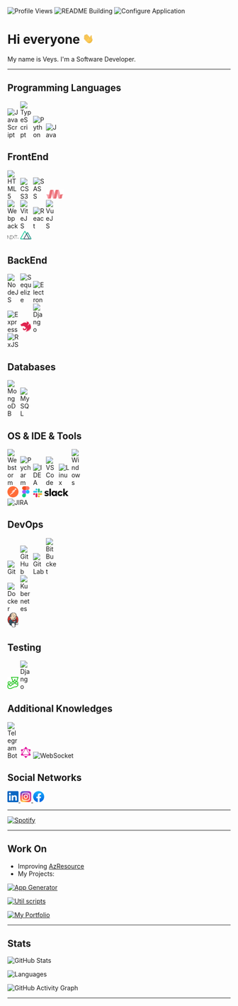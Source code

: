 ![Profile Views](https://komarev.com/ghpvc/?username=MDReal32&color=0e75b6&style=plastic)
![README Building](https://github.com/MDReal32/MDReal32/actions/workflows/update-readme.yml/badge.svg?branch=master)
![Configure Application](https://github.com/MDReal32/MDReal32/actions/workflows/configuration.yml/badge.svg?branch=master)

# Hi everyone <img src="https://raw.githubusercontent.com/MDReal32/MDReal32/master/assets/hi.gif" alt="Hello :)" width="25" />

My name is Veys. I'm a Software Developer.

---

## Programming Languages

<p>
  <img src="https://icongr.am/devicon/javascript-original.svg?size=25&color=aabbcc" style="display: inline-block" alt="JavaScript" width="25" title="JavaScript" />
  <img src="https://icongr.am/devicon/typescript-original.svg?size=25&color=aabbcc" style="display: inline-block" alt="TypeScript" width="25" title="TypeScript" />
  <img src="https://icongr.am/devicon/python-original.svg?size=25&color=aabbcc" style="display: inline-block" alt="Python" width="25" title="Python" />
  <img src="https://icongr.am/devicon/java-original.svg?size=25&color=aabbcc" style="display: inline-block" alt="Java" width="25" title="Java" />
</p>

## FrontEnd

<p>
  <img src="https://icongr.am/devicon/html5-original.svg?size=25&color=aabbcc" style="display: inline-block" alt="HTML5" width="25" title="HTML5" />
  <img src="https://icongr.am/devicon/css3-original.svg?size=25&color=aabbcc" style="display: inline-block" alt="CSS3" width="25" title="CSS3" />
  <img src="https://icongr.am/devicon/sass-original.svg?size=25&color=aabbcc" style="display: inline-block" alt="SASS" width="25" title="SASS" />
  <img src="https://raw.githubusercontent.com/MDReal32/MDReal32/master/assets/materializecss.svg" style="display: inline-block" alt="MaterializeCSS" width="40" title="MaterializeCSS" />
  <br />
  <img src="https://icongr.am/devicon/webpack-original.svg?size=25&color=aabbcc" style="display: inline-block" alt="Webpack" width="25" title="Webpack" />
  <img src="https://vitejs.dev/logo.svg" style="display: inline-block" alt="ViteJS" width="25" title="ViteJS" />
  <img src="https://icongr.am/devicon/react-original.svg?size=25&color=aabbcc" style="display: inline-block" alt="React" width="25" title="React" />
  <img src="https://icongr.am/devicon/vuejs-original.svg?size=25&color=aabbcc" style="display: inline-block" alt="VueJS" width="25" title="VueJS" />
  <br />
  <img src="https://raw.githubusercontent.com/MDReal32/MDReal32/master/assets/nextjs.svg" style="display: inline-block" alt="NextJS" width="25" title="NextJS" />
  <img src="https://raw.githubusercontent.com/MDReal32/MDReal32/master/assets/nuxtjs.svg" style="display: inline-block" alt="NuxtJS" width="25" title="NuxtJS" />
</p>

## BackEnd

<p>
  <img src="https://icongr.am/devicon/nodejs-original.svg?size=25&color=aabbcc" style="display: inline-block" alt="NodeJS" width="25" title="NodeJS" />
  <img src="https://icongr.am/devicon/sequelize-original.svg?size=25&color=aabbcc" style="display: inline-block" alt="Sequelize" width="25" title="Sequelize" />
  <img src="https://icongr.am/devicon/electron-original.svg?size=25&color=aabbcc" style="display: inline-block" alt="Electron" width="25" title="Electron" />
  <br />
  <img src="https://icongr.am/devicon/express-original.svg?size=25&color=aabbcc" style="display: inline-block" alt="Express" width="25" title="Express" />
  <img src="https://raw.githubusercontent.com/MDReal32/MDReal32/master/assets/nestjs.svg" style="display: inline-block" alt="NestJS" width="25" title="NestJS" />
  <img src="https://icongr.am/devicon/django-original.svg?size=25&color=aabbcc" style="display: inline-block" alt="Django" width="25" title="Django" />
  <br />
  <img src="https://rxjs.dev/generated/images/marketing/home/Rx_Logo-512-512.png" style="display: inline-block" alt="RxJS" width="25" title="RxJS" />
</p>

## Databases

<p>
  <img src="https://icongr.am/devicon/mongodb-original.svg?size=25&color=aabbcc" style="display: inline-block" alt="MongoDB" width="25" title="MongoDB" />
  <img src="https://icongr.am/devicon/mysql-original.svg?size=25&color=aabbcc" style="display: inline-block" alt="MySQL" width="25" title="MySQL" />
</p>

## OS & IDE & Tools

<p>
  <img src="https://upload.wikimedia.org/wikipedia/commons/c/c0/WebStorm_Icon.svg" style="display: inline-block" alt="Webstorm" width="25" title="Webstorm" />
  <img src="https://upload.wikimedia.org/wikipedia/commons/1/1d/PyCharm_Icon.svg" style="display: inline-block" alt="Pycharm" width="25" title="Pycharm" />
  <img src="https://upload.wikimedia.org/wikipedia/commons/9/9c/IntelliJ_IDEA_Icon.svg" style="display: inline-block" alt="IDEA" width="25" title="IDEA" />
  <img src="https://upload.wikimedia.org/wikipedia/commons/9/9a/Visual_Studio_Code_1.35_icon.svg" style="display: inline-block" alt="VSCode" width="25" title="VSCode" />
  <img src="https://upload.wikimedia.org/wikipedia/commons/thumb/3/35/Tux.svg/374px-Tux.svg.png" style="display: inline-block" alt="Linux" width="25" title="Linux" />
  <img src="https://upload.wikimedia.org/wikipedia/commons/thumb/4/48/Windows_logo_-_2012_%28dark_blue%29.svg/1024px-Windows_logo_-_2012_%28dark_blue%29.svg.png" style="display: inline-block" alt="Windows" width="25" title="Windows" />
  <br />
  <img src="https://raw.githubusercontent.com/MDReal32/MDReal32/master/assets/postman.svg" style="display: inline-block" alt="Postman" width="25" title="Postman" />
  <img src="https://raw.githubusercontent.com/MDReal32/MDReal32/master/assets/figma.svg" style="display: inline-block" alt="Figma" width="25" title="Figma" />
  <img src="https://raw.githubusercontent.com/MDReal32/MDReal32/master/assets/slack.svg" style="display: inline-block" alt="Slack" width="80" title="Slack" />
  <br />
  <img src="https://upload.wikimedia.org/wikipedia/commons/4/4a/Jira_Software%402x-blue.png" style="display: inline-block" alt="JIRA" width="175" title="JIRA" />
</p>

## DevOps

<p>
  <img src="https://icongr.am/devicon/git-original.svg?size=25&color=aabbcc" style="display: inline-block" alt="Git" width="25" title="Git" />
  <img src="https://icongr.am/devicon/github-original.svg?size=25&color=aabbcc" style="display: inline-block" alt="GitHub" width="25" title="GitHub" />
  <img src="https://icongr.am/devicon/gitlab-original.svg?size=25&color=aabbcc" style="display: inline-block" alt="GitLab" width="25" title="GitLab" />
  <img src="https://icongr.am/devicon/bitbucket-original.svg?size=25&color=aabbcc" style="display: inline-block" alt="BitBucket" width="25" title="BitBucket" />
  <br />
  <img src="https://icongr.am/devicon/docker-original.svg?size=25&color=aabbcc" style="display: inline-block" alt="Docker" width="25" title="Docker" />
  <img src="https://upload.wikimedia.org/wikipedia/commons/3/39/Kubernetes_logo_without_workmark.svg" style="display: inline-block" alt="Kubernetes" width="25" title="Kubernetes" />
  <br />
  <img src="https://raw.githubusercontent.com/MDReal32/MDReal32/master/assets/jenkins.svg" style="display: inline-block" alt="Jenkins" width="25" title="Jenkins" />
</p>

## Testing

<p>
  <img src="https://raw.githubusercontent.com/MDReal32/MDReal32/master/assets/jest.svg" style="display: inline-block" alt="Jest" width="25" title="Jest" />
  <img src="https://icongr.am/devicon/django-original.svg?size=25&color=aabbcc" style="display: inline-block" alt="Django" width="25" title="Django" />
</p>

## Additional Knowledges

<p>
  <a href="https://core.telegram.org/bots/api" title="TelegramBot"><img src="https://core.telegram.org/file/811140327/1/zlN4goPTupk/9ff2f2f01c4bd1b013" style="display: inline-block" alt="TelegramBot" width="25" title="TelegramBot" /></a>
  <img src="https://raw.githubusercontent.com/MDReal32/MDReal32/master/assets/graphql.svg" style="display: inline-block" alt="GraphQl" width="25" title="GraphQl" />
  <img src="http://websocket.org/img/websocketlogo-medium.png" style="display: inline-block" alt="WebSocket" width="100" title="WebSocket" />
</p>

## Social Networks

<a href="https://www.linkedin.com/in/mdreal32">
  <img src="https://raw.githubusercontent.com/MDReal32/MDReal32/master/assets/linkedin.svg" alt="LinkedIn" width="25" />
</a>

<a href="https://instagram.com/mdreal32">
  <img src="https://raw.githubusercontent.com/MDReal32/MDReal32/master/assets/instagram.svg" alt="Instagram" width="25" />
</a>

<a href="https://fb.com/mdrealiyev">
  <img src="https://raw.githubusercontent.com/MDReal32/MDReal32/master/assets/facebook.svg" alt="Facebook" width="25" />
</a>

---

[![Spotify](https://spotify-github-profile.vercel.app/api/view.svg?uid=ns2hykcwfixafd27l90ig6n2b&cover_image=true&theme=novatorem)](https://spotify-github-profile.vercel.app/api/view.svg?uid=ns2hykcwfixafd27l90ig6n2b&redirect=true)

---

## Work On

- Improving [AzResource](https://github.com/nurlan-aliyev/azresource)
- My Projects:

[![App Generator](https://github-readme-stats.vercel.app/api/pin/?username=MDReal32&repo=app-generator&theme=onedark "App Generator")](https://github.com/MDReal32/app-generator)

[![Util scripts](https://github-readme-stats.vercel.app/api/pin/?username=MDReal32&repo=utils&theme=onedark "Util scripts")](https://github.com/MDReal32/utils)

[![My Portfolio](https://github-readme-stats.vercel.app/api/pin/?username=MDReal32&repo=mdreal32.github.io&theme=onedark "My Portfolio")](https://github.com/MDReal32/mdreal32.github.io)

---

## Stats

![GitHub Stats](https://github-readme-stats.vercel.app/api?username=MDReal32&show_icons=true&locale=en&theme=onedark&include_all_commits=true&count_private=true)

![Languages](https://github-readme-stats.vercel.app/api/top-langs?username=MDReal32&show_icons=true&locale=en&theme=onedark)

![GitHub Activity Graph](https://activity-graph.herokuapp.com/graph?username=MDReal32&bg_color=000000&color=4fff67&line=4fff67&point=ffffff&area=true&hide_border=true)

---

